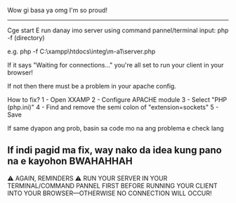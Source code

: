Wow gi basa ya omg I'm so proud!

-------------------------------------------------------------------------
Cge start
E run danay imo server using command pannel/terminal
input: php -f (directory)

e.g.
php -f C:\xampp\htdocs\integ\m-a1\server.php

If it says "Waiting for connections..." you're all set to run your 
client in your browser!

If not then there must be a problem in your apache config.

How to fix?
1 - Open XXAMP
2 - Configure APACHE module
3 - Select "PHP (php.ini)"
4 - Find and remove the semi colon of "extension=sockets"
5 - Save

If same dyapon ang prob, basin sa code mo na ang problema e check lang

If indi pagid ma fix, way nako da idea kung pano na e kayohon BWAHAHHAH
-------------------------------------------------------------------------
⚠️ AGAIN, REMINDERS ⚠️
RUN YOUR SERVER IN YOUR TERMINAL/COMMAND PANNEL FIRST BEFORE RUNNING 
YOUR CLIENT INTO YOUR BROWSER—OTHERWISE NO CONNECTION WILL OCCUR!
